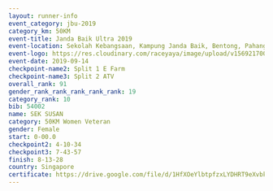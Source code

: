 ```yaml
---
layout: runner-info 
event_category: jbu-2019 
category_km: 50KM 
event-title: Janda Baik Ultra 2019 
event-location: Sekolah Kebangsaan, Kampung Janda Baik, Bentong, Pahang, Malaysia 
event-logo: https://res.cloudinary.com/raceyaya/image/upload/v1569217009/logo/janda-baik_vch1pc.jpg 
event-date: 2019-09-14 
checkpoint-name2: Split 1 E Farm 
checkpoint-name3: Split 2 ATV 
overall_rank: 91
gender_rank_rank_rank_rank_rank: 19
category_rank: 10
bib: 54002
name: SEK SUSAN
category: 50KM Women Veteran
gender: Female
start: 0-00.0
checkpoint2: 4-10-34
checkpoint3: 7-43-57
finish: 8-13-28
country: Singapore
certificate: https://drive.google.com/file/d/1HfXOeYlbtpfzxLYDHRT9eXvbkmxbFSWH/view?usp=sharing
---
```

